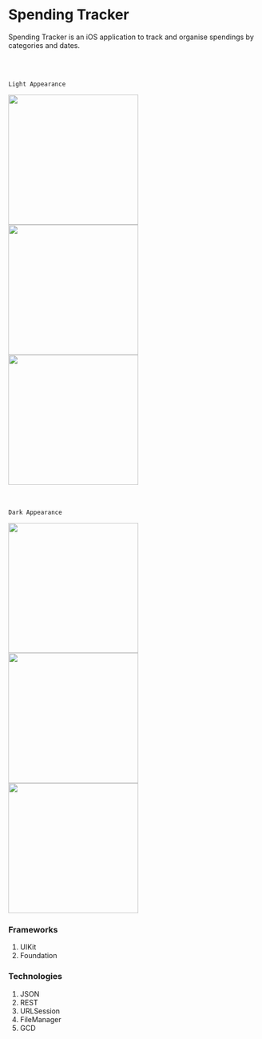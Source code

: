 # Spending Tracker
Spending Tracker is an iOS application to track and organise spendings by categories and dates.

<br>
<br>

`Light Appearance`

<img src="https://github.com/vllimonad/Wallet-App/assets/118442277/ecbc8476-2f53-4475-a17a-f9766e161e51" width="260" >
<img src="https://github.com/vllimonad/Wallet-App/assets/118442277/09981ff3-1ff9-42eb-b2fb-159f94d9cc57" width="260" >
<img src="https://github.com/vllimonad/Wallet-App/assets/118442277/2fb80544-2839-4bcc-8e69-8cea0ddcf89d" width="260" > <br>

<br>
<br>

`Dark Appearance`

<img src="https://github.com/vllimonad/Wallet-App/assets/118442277/39361ac5-f2bf-4fe6-9a8e-e12f81f40fe1" width="260" >
<img src="https://github.com/vllimonad/Wallet-App/assets/118442277/7079e6b4-a89a-4c82-a3a3-fba3d1c5621f" width="260" >
<img src="https://github.com/vllimonad/Wallet-App/assets/118442277/64449882-d612-41a5-9bf8-01174f505bdd" width="260" >


### Frameworks
1. UIKit
2. Foundation

### Technologies
1. JSON
2. REST
3. URLSession
4. FileManager
5. GCD

